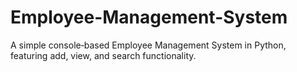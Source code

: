 # Employee-Management-System
A simple console‑based Employee Management System in Python, featuring add, view, and search functionality.
